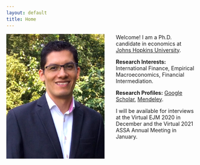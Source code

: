 ```yaml
---
layout: default
title: Home
---
```


<img align="left" width="260" height="330" src="/images/ProfilePicture.JPG" style="float: left; padding-right: 30px;"> 

Welcome! I am a Ph.D. candidate in economics at [Johns Hopkins University](http://econ.jhu.edu/ "JHU Economics").

<!-- 
I [apply](research.md) state-of-the-art macro-finance tools to understand the effects of macroeconomic policies. <!-- with a special focus on emerging markets. -->

**Research Interests:** International Finance, Empirical Macroeconomics, Financial Intermediation.

<!-- **E-mail:** <msolism1@jhu.edu>.
**Curriculum Vitae:** [CV](CV.md) -->

**Research Profiles:** [Google Scholar](https://scholar.google.com/citations?user=psWsSL0AAAAJ&hl=en "Google Scholar - Pavel Solís"), 
[Mendeley](https://www.mendeley.com/profiles/pavel-sols3/ "Mendeley - Pavel Solís").
<!-- [ORCID](https://orcid.org/0000-0001-6893-4326 "ORCID iD - Pavel Solís"), Research Gate, RePEc. -->

<!--   
[Google Scholar](https://scholar.google.com/citations?user=psWsSL0AAAAJ&hl=en "Google Scholar - Pavel Solís")<img src="/images/google-scholar-icon.png" style="width:1em;margin-right:.5em;" width="15" height="15">, 
[ORCID](https://orcid.org/0000-0001-6893-4326 "ORCID iD - Pavel Solís")<img src="/images/orcid-icon-1200px.png" style="width:1em;margin-right:.5em;" width="15" height="15">, [Mendeley](https://www.mendeley.com/profiles/pavel-sols3/ "Mendeley - Pavel Solís")<img src="/images/mendeley-icon.png" style="width:1em;margin-right:.5em;" width="15" height="15">, Research Gate<img src="/images/researchgate-icon.png" style="width:1em;margin-right:.5em;" width="15" height="15">, <img src="/images/repec-icon-245x97.png" style="width:1em;margin-right:.5em;" width="30" height="15">.
<img src="https://orcid.org/sites/default/files/images/orcid_16x16.png" style="width:1em;margin-right:.5em;">   -->

I will be available for interviews at the Virtual EJM 2020 in December and the Virtual 2021 ASSA Annual Meeting in January.

<!-- 
**Address:**
3400 N. Charles Street,
Wyman Park Building 544E,
Baltimore, MD 21218,
United States.
-->
